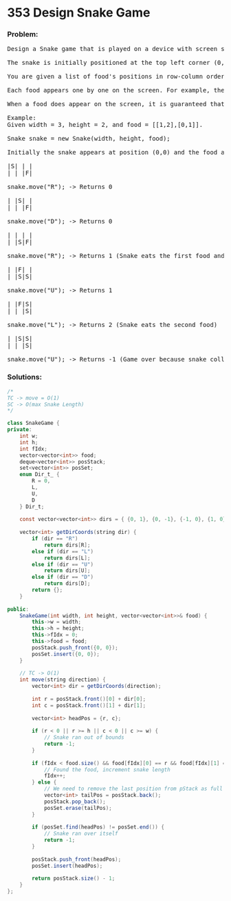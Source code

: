 # 353 Design Snake Game

### Problem:

<pre>
Design a Snake game that is played on a device with screen size = width x height. Play the game online if you are not familiar with the game.

The snake is initially positioned at the top left corner (0,0) with length = 1 unit.

You are given a list of food's positions in row-column order. When a snake eats the food, its length and the game's score both increase by 1.

Each food appears one by one on the screen. For example, the second food will not appear until the first food was eaten by the snake.

When a food does appear on the screen, it is guaranteed that it will not appear on a block occupied by the snake.

Example:
Given width = 3, height = 2, and food = [[1,2],[0,1]].

Snake snake = new Snake(width, height, food);

Initially the snake appears at position (0,0) and the food at (1,2).

|S| | |
| | |F|

snake.move("R"); -> Returns 0

| |S| |
| | |F|

snake.move("D"); -> Returns 0

| | | |
| |S|F|

snake.move("R"); -> Returns 1 (Snake eats the first food and right after that, the second food appears at (0,1) )

| |F| |
| |S|S|

snake.move("U"); -> Returns 1

| |F|S|
| | |S|

snake.move("L"); -> Returns 2 (Snake eats the second food)

| |S|S|
| | |S|

snake.move("U"); -> Returns -1 (Game over because snake collides with border)
</pre>

### Solutions:

```java
/*
TC -> move = O(1)
SC -> O(max Snake Length)
*/

class SnakeGame {
private:
    int w;
    int h;
    int fIdx;
    vector<vector<int>> food;
    deque<vector<int>> posStack;
    set<vector<int>> posSet;
    enum Dir_t_ {
        R = 0,
        L,
        U,
        D
    } Dir_t;
    
    const vector<vector<int>> dirs = { {0, 1}, {0, -1}, {-1, 0}, {1, 0} };
    
    vector<int> getDirCoords(string dir) {
        if (dir == "R")
            return dirs[R];
        else if (dir == "L")
            return dirs[L];
        else if (dir == "U")
            return dirs[U];
        else if (dir == "D")
            return dirs[D];
        return {};
    }
    
public:
    SnakeGame(int width, int height, vector<vector<int>>& food) {
        this->w = width;
        this->h = height;
        this->fIdx = 0;
        this->food = food;
        posStack.push_front({0, 0});
        posSet.insert({0, 0});
    }
    
    // TC -> O(1)
    int move(string direction) {
        vector<int> dir = getDirCoords(direction);
        
        int r = posStack.front()[0] + dir[0];
        int c = posStack.front()[1] + dir[1];
        
        vector<int> headPos = {r, c};
        
        if (r < 0 || r >= h || c < 0 || c >= w) {
            // Snake ran out of bounds
            return -1;
        }
        
        if (fIdx < food.size() && food[fIdx][0] == r && food[fIdx][1] == c) {
            // Found the food, increment snake length
            fIdx++;
        } else {
            // We need to remove the last position from pStack as full snake would have gone through it
            vector<int> tailPos = posStack.back();
            posStack.pop_back();
            posSet.erase(tailPos);
        }
        
        if (posSet.find(headPos) != posSet.end()) {
            // Snake ran over itself
            return -1;
        }
                    
        posStack.push_front(headPos);
        posSet.insert(headPos);
        
        return posStack.size() - 1;
    }
};

```